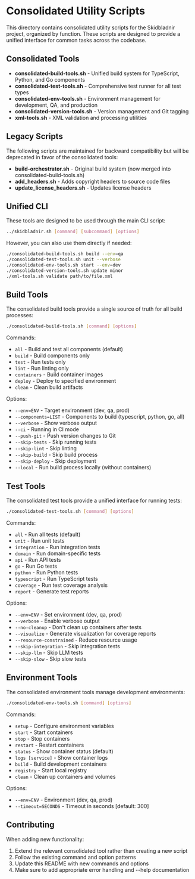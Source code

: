 # Consolidated Utility Scripts

This directory contains consolidated utility scripts for the Skidbladnir project, organized by function. These scripts are designed to provide a unified interface for common tasks across the codebase.

## Consolidated Tools

- **consolidated-build-tools.sh** - Unified build system for TypeScript, Python, and Go components
- **consolidated-test-tools.sh** - Comprehensive test runner for all test types
- **consolidated-env-tools.sh** - Environment management for development, QA, and production
- **consolidated-version-tools.sh** - Version management and Git tagging
- **xml-tools.sh** - XML validation and processing utilities

## Legacy Scripts

The following scripts are maintained for backward compatibility but will be deprecated in favor of the consolidated tools:

- **build-orchestrator.sh** - Original build system (now merged into consolidated-build-tools.sh)
- **add_headers.sh** - Adds copyright headers to source code files
- **update_license_headers.sh** - Updates license headers

## Unified CLI

These tools are designed to be used through the main CLI script:

```bash
../skidbladnir.sh [command] [subcommand] [options]
```

However, you can also use them directly if needed:

```bash
./consolidated-build-tools.sh build --env=qa
./consolidated-test-tools.sh unit --verbose
./consolidated-env-tools.sh start --env=dev
./consolidated-version-tools.sh update minor
./xml-tools.sh validate path/to/file.xml
```

## Build Tools

The consolidated build tools provide a single source of truth for all build processes:

```bash
./consolidated-build-tools.sh [command] [options]
```

Commands:
- `all` - Build and test all components (default)
- `build` - Build components only
- `test` - Run tests only
- `lint` - Run linting only
- `containers` - Build container images
- `deploy` - Deploy to specified environment
- `clean` - Clean build artifacts

Options:
- `--env=ENV` - Target environment (dev, qa, prod)
- `--components=LIST` - Components to build (typescript, python, go, all)
- `--verbose` - Show verbose output
- `--ci` - Running in CI mode
- `--push-git` - Push version changes to Git
- `--skip-tests` - Skip running tests
- `--skip-lint` - Skip linting
- `--skip-build` - Skip build process
- `--skip-deploy` - Skip deployment
- `--local` - Run build process locally (without containers)

## Test Tools

The consolidated test tools provide a unified interface for running tests:

```bash
./consolidated-test-tools.sh [command] [options]
```

Commands:
- `all` - Run all tests (default)
- `unit` - Run unit tests
- `integration` - Run integration tests
- `domain` - Run domain-specific tests
- `api` - Run API tests
- `go` - Run Go tests
- `python` - Run Python tests
- `typescript` - Run TypeScript tests
- `coverage` - Run test coverage analysis
- `report` - Generate test reports

Options:
- `--env=ENV` - Set environment (dev, qa, prod)
- `--verbose` - Enable verbose output
- `--no-cleanup` - Don't clean up containers after tests
- `--visualize` - Generate visualization for coverage reports
- `--resource-constrained` - Reduce resource usage
- `--skip-integration` - Skip integration tests
- `--skip-llm` - Skip LLM tests
- `--skip-slow` - Skip slow tests

## Environment Tools

The consolidated environment tools manage development environments:

```bash
./consolidated-env-tools.sh [command] [options]
```

Commands:
- `setup` - Configure environment variables
- `start` - Start containers
- `stop` - Stop containers
- `restart` - Restart containers
- `status` - Show container status (default)
- `logs [service]` - Show container logs
- `build` - Build development containers
- `registry` - Start local registry
- `clean` - Clean up containers and volumes

Options:
- `--env=ENV` - Environment (dev, qa, prod)
- `--timeout=SECONDS` - Timeout in seconds [default: 300]

## Contributing

When adding new functionality:

1. Extend the relevant consolidated tool rather than creating a new script
2. Follow the existing command and option patterns
3. Update this README with new commands and options
4. Make sure to add appropriate error handling and --help documentation